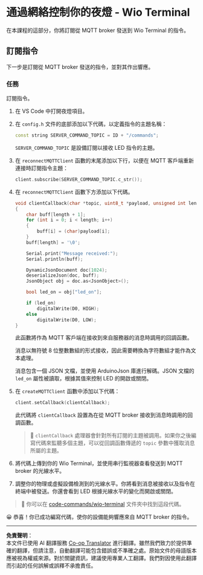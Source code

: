 <!--
CO_OP_TRANSLATOR_METADATA:
{
  "original_hash": "6754c915dae64ba70fcd5e52c37f3adf",
  "translation_date": "2025-08-26T23:21:21+00:00",
  "source_file": "1-getting-started/lessons/4-connect-internet/wio-terminal-commands.md",
  "language_code": "mo"
}
-->
# 通過網絡控制你的夜燈 - Wio Terminal

在本課程的這部分，你將訂閱從 MQTT broker 發送到 Wio Terminal 的指令。

## 訂閱指令

下一步是訂閱從 MQTT broker 發送的指令，並對其作出響應。

### 任務

訂閱指令。

1. 在 VS Code 中打開夜燈項目。

1. 在 `config.h` 文件的底部添加以下代碼，以定義指令的主題名稱：

    ```cpp
    const string SERVER_COMMAND_TOPIC = ID + "/commands";
    ```

    `SERVER_COMMAND_TOPIC` 是設備訂閱以接收 LED 指令的主題。

1. 在 `reconnectMQTTClient` 函數的末尾添加以下行，以便在 MQTT 客戶端重新連接時訂閱指令主題：

    ```cpp
    client.subscribe(SERVER_COMMAND_TOPIC.c_str());
    ```

1. 在 `reconnectMQTTClient` 函數下方添加以下代碼。

    ```cpp
    void clientCallback(char *topic, uint8_t *payload, unsigned int length)
    {
        char buff[length + 1];
        for (int i = 0; i < length; i++)
        {
            buff[i] = (char)payload[i];
        }
        buff[length] = '\0';
    
        Serial.print("Message received:");
        Serial.println(buff);
    
        DynamicJsonDocument doc(1024);
        deserializeJson(doc, buff);
        JsonObject obj = doc.as<JsonObject>();
    
        bool led_on = obj["led_on"];
    
        if (led_on)
            digitalWrite(D0, HIGH);
        else
            digitalWrite(D0, LOW);
    }
    ```

    此函數將作為 MQTT 客戶端在接收到來自服務器的消息時調用的回調函數。

    消息以無符號 8 位整數數組的形式接收，因此需要轉換為字符數組才能作為文本處理。

    消息包含一個 JSON 文檔，並使用 ArduinoJson 庫進行解碼。JSON 文檔的 `led_on` 屬性被讀取，根據其值來控制 LED 的開啟或關閉。

1. 在 `createMQTTClient` 函數中添加以下代碼：

    ```cpp
    client.setCallback(clientCallback);
    ```

    此代碼將 `clientCallback` 設置為在從 MQTT broker 接收到消息時調用的回調函數。

    > 💁 `clientCallback` 處理器會針對所有訂閱的主題被調用。如果你之後編寫代碼來監聽多個主題，可以從回調函數傳遞的 `topic` 參數中獲取消息所屬的主題。

1. 將代碼上傳到你的 Wio Terminal，並使用串行監視器查看發送到 MQTT broker 的光線水平。

1. 調整你的物理或虛擬設備檢測到的光線水平。你將看到消息被接收以及指令在終端中被發送。你還會看到 LED 根據光線水平的變化而開啟或關閉。

> 💁 你可以在 [code-commands/wio-terminal](../../../../../1-getting-started/lessons/4-connect-internet/code-commands/wio-terminal) 文件夾中找到這段代碼。

😀 恭喜！你已成功編寫代碼，使你的設備能夠響應來自 MQTT broker 的指令。

---

**免責聲明**：  
本文件已使用 AI 翻譯服務 [Co-op Translator](https://github.com/Azure/co-op-translator) 進行翻譯。雖然我們致力於提供準確的翻譯，但請注意，自動翻譯可能包含錯誤或不準確之處。原始文件的母語版本應被視為權威來源。對於關鍵資訊，建議使用專業人工翻譯。我們對因使用此翻譯而引起的任何誤解或誤釋不承擔責任。